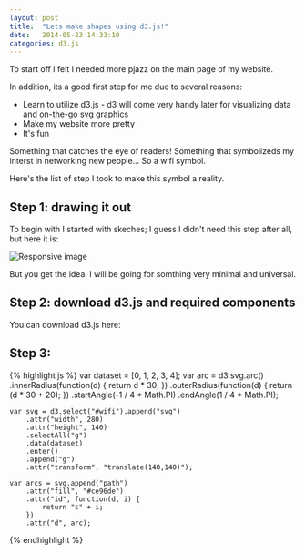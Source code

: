 ```yaml
---
layout: post
title:  "Lets make shapes using d3.js!"
date:   2014-05-23 14:33:10
categories: d3.js
---
```


To start off I felt I needed more pjazz on the main page of my website.

In addition, its a good first step for me due to several reasons:

 * Learn to utilize d3.js - d3 will come very handy later for visualizing data and on-the-go svg graphics
 * Make my website more pretty
 * It's fun

Something that catches the eye of readers! Something that symbolizeds my interst in networking new people... So a wifi symbol. 

Here's the list of step I took to make this symbol a reality.

## Step 1: drawing it out

To begin with I started with skeches; I guess I didn't need this step after all, but here it is:

<img src="http://i.imgur.com/l4g6V3T.jpg" class="img-responsive" alt="Responsive image">

But you get the idea. I will be going for somthing very minimal and universal.

## Step 2: download d3.js and required components 

You can download d3.js here: 


## Step 3: 

{% highlight js %}
var dataset = [0, 1, 2, 3, 4];
var arc = d3.svg.arc()
    .innerRadius(function(d) {
    return d * 30;
    })
        .outerRadius(function(d) {
            return (d * 30 + 20);
        })
        .startAngle(-1 / 4 * Math.PI)
        .endAngle(1 / 4 * Math.PI);

    var svg = d3.select("#wifi").append("svg")
        .attr("width", 280)
        .attr("height", 140)
        .selectAll("g")
        .data(dataset)
        .enter()
        .append("g")
        .attr("transform", "translate(140,140)");

    var arcs = svg.append("path")
        .attr("fill", "#ce96de")
        .attr("id", function(d, i) {
            return "s" + i;
        })
        .attr("d", arc);
{% endhighlight %}
